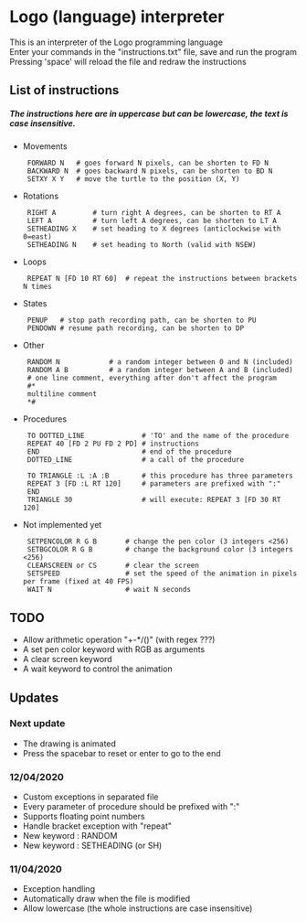 # Logo (language) interpreter

This is an interpreter of the Logo programming language  
Enter your commands in the "instructions.txt" file, save and run the program  
Pressing 'space' will reload the file and redraw the instructions  

## List of instructions
##### *The instructions here are in uppercase but can be lowercase, the text is case insensitive.*  
 - Movements

        FORWARD N   # goes forward N pixels, can be shorten to FD N
        BACKWARD N  # goes backward N pixels, can be shorten to BD N
        SETXY X Y   # move the turtle to the position (X, Y)
 - Rotations

        RIGHT A         # turn right A degrees, can be shorten to RT A
        LEFT A          # turn left A degrees, can be shorten to LT A
        SETHEADING X    # set heading to X degrees (anticlockwise with 0=east)
        SETHEADING N    # set heading to North (valid with NSEW)
 - Loops

        REPEAT N [FD 10 RT 60]  # repeat the instructions between brackets N times
 - States

        PENUP   # stop path recording path, can be shorten to PU
        PENDOWN # resume path recording, can be shorten to DP
 - Other

        RANDOM N            # a random integer between 0 and N (included)
        RANDOM A B          # a random integer between A and B (included)
        # one line comment, everything after don't affect the program
        #*
        multiline comment
        *#
 - Procedures

        TO DOTTED_LINE              # 'TO' and the name of the procedure  
        REPEAT 40 [FD 2 PU FD 2 PD] # instructions  
        END                         # end of the procedure
        DOTTED_LINE                 # a call of the procedure
        
        TO TRIANGLE :L :A :B        # this procedure has three parameters
        REPEAT 3 [FD :L RT 120]     # parameters are prefixed with ":"
        END                     
        TRIANGLE 30                 # will execute: REPEAT 3 [FD 30 RT 120]
 - Not implemented yet

        SETPENCOLOR R G B       # change the pen color (3 integers <256)
        SETBGCOLOR R G B        # change the background color (3 integers <256)
        CLEARSCREEN or CS       # clear the screen
        SETSPEED                # set the speed of the animation in pixels per frame (fixed at 40 FPS)
        WAIT N                  # wait N seconds

## TODO
 - Allow arithmetic operation "+-*/()" (with regex ???)
 - A set pen color keyword with RGB as arguments
 - A clear screen keyword
 - A wait keyword to control the animation

## Updates

### Next update
 - The drawing is animated
 - Press the spacebar to reset or enter to go to the end

### 12/04/2020
 - Custom exceptions in separated file
 - Every parameter of procedure should be prefixed with ":"
 - Supports floating point numbers
 - Handle bracket exception with "repeat"
 - New keyword : RANDOM
 - New keyword : SETHEADING (or SH)

### 11/04/2020
 - Exception handling
 - Automatically draw when the file is modified
 - Allow lowercase (the whole instructions are case insensitive)
